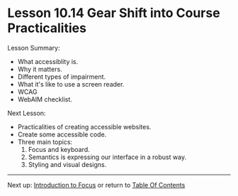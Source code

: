 # Lesson 10.14 Gear Shift into Course Practicalities

Lesson Summary:
- What accessiblity is.
- Why it matters.
- Different types of impairment.
- What it's like to use a screen reader.
- WCAG
- WebAIM checklist.

Next Lesson:
- Practicalities of creating accessible websites.
- Create some accessible code.
- Three main topics:
  1. Focus and keyboard.
  2. Semantics is expressing our interface in a robust way.
  3. Styling and visual designs.

- - -
Next up: [Introduction to Focus](ND024_Part2_Lesson11_01.md) or return to [Table Of Contents](./ND024_TableOfContents.md)
